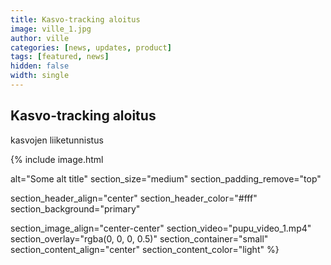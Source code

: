 ```yaml
---
title: Kasvo-tracking aloitus
image: ville_1.jpg
author: ville
categories: [news, updates, product]
tags: [featured, news]
hidden: false
width: single
---
```


## Kasvo-tracking aloitus



kasvojen liiketunnistus




{% include image.html

  alt="Some alt title"
  section_size="medium"
  section_padding_remove="top"


  section_header_align="center"
  section_header_color="#fff"
  section_background="primary"
  
  section_image_align="center-center"
  section_video="pupu_video_1.mp4"
  section_overlay="rgba(0, 0, 0, 0.5)"
  section_container="small"
  section_content_align="center"
  section_content_color="light"
%}
